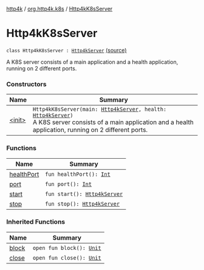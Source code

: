 [http4k](../../index.md) / [org.http4k.k8s](../index.md) / [Http4kK8sServer](./index.md)

# Http4kK8sServer

`class Http4kK8sServer : `[`Http4kServer`](../../org.http4k.server/-http4k-server/index.md) [(source)](https://github.com/http4k/http4k/blob/master/http4k-k8s/src/main/kotlin/org/http4k/k8s/Http4kK8sServer.kt#L13)

A K8S server consists of a main application and a health application, running on 2 different ports.

### Constructors

| Name | Summary |
|---|---|
| [&lt;init&gt;](-init-.md) | `Http4kK8sServer(main: `[`Http4kServer`](../../org.http4k.server/-http4k-server/index.md)`, health: `[`Http4kServer`](../../org.http4k.server/-http4k-server/index.md)`)`<br>A K8S server consists of a main application and a health application, running on 2 different ports. |

### Functions

| Name | Summary |
|---|---|
| [healthPort](health-port.md) | `fun healthPort(): `[`Int`](https://kotlinlang.org/api/latest/jvm/stdlib/kotlin/-int/index.html) |
| [port](port.md) | `fun port(): `[`Int`](https://kotlinlang.org/api/latest/jvm/stdlib/kotlin/-int/index.html) |
| [start](start.md) | `fun start(): `[`Http4kServer`](../../org.http4k.server/-http4k-server/index.md) |
| [stop](stop.md) | `fun stop(): `[`Http4kServer`](../../org.http4k.server/-http4k-server/index.md) |

### Inherited Functions

| Name | Summary |
|---|---|
| [block](../../org.http4k.server/-http4k-server/block.md) | `open fun block(): `[`Unit`](https://kotlinlang.org/api/latest/jvm/stdlib/kotlin/-unit/index.html) |
| [close](../../org.http4k.server/-http4k-server/close.md) | `open fun close(): `[`Unit`](https://kotlinlang.org/api/latest/jvm/stdlib/kotlin/-unit/index.html) |
